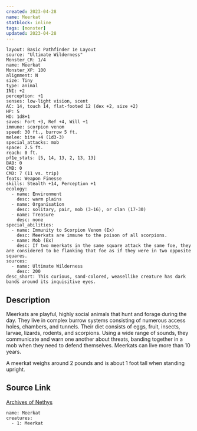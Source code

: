 ```yaml
---
created: 2023-04-28
name: Meerkat
statblock: inline
tags: [monster]
updated: 2023-04-28
---
```

```statblock
layout: Basic Pathfinder 1e Layout
source: "Ultimate Wilderness"
Monster_CR: 1/4
name: Meerkat
Monster_XP: 100
alignment: N
size: Tiny
type: animal
INI: +2
perception: +1
senses: low-light vision, scent
AC: 14, touch 14, flat-footed 12 (dex +2, size +2)
HP: 5
HD: 1d8+1
saves: Fort +3, Ref +4, Will +1
immune: scorpion venom
speed: 30 ft., burrow 5 ft.
melee: bite +4 (1d3-3)
special_attacks: mob
space: 2.5 ft.
reach: 0 ft.
pf1e_stats: [5, 14, 13, 2, 13, 13]
BAB: 0
CMB: 0
CMD: 7 (11 vs. trip)
feats: Weapon Finesse
skills: Stealth +14, Perception +1
ecology:
  - name: Environment
    desc: warm plains
  - name: Organisation
    desc: solitary, pair, mob (3-16), or clan (17-30)
  - name: Treasure
    desc: none
special_abilities:
  - name: Immunity to Scorpion Venom (Ex)
    desc: Meerkats are immune to the poison of all scorpions.
  - name: Mob (Ex)
    desc: If two meerkats in the same square attack the same foe, they are considered to be flanking that foe as if they were in two opposite squares.
sources:
  - name: Ultimate Wilderness
    desc: 200
desc_short: This curious, sand-colored, weasellike creature has dark bands around its inquisitive eyes.
```
## Description
Meerkats are playful, highly social animals that hunt and forage during the day. They live in complex burrow systems consisting of numerous access holes, chambers, and tunnels. Their diet consists of eggs, fruit, insects, larvae, lizards, rodents, and scorpions. Using a wide range of sounds, they communicate and warn one another about threats, banding together in a mob when they need to defend themselves. Meerkats can live more than 10 years.

 A meerkat weighs around 2 pounds and is about 1 foot tall when standing upright.
## Source Link
[Archives of Nethys](https://aonprd.com/MonsterDisplay.aspx?ItemName=Meerkat)
```encounter-table
name: Meerkat
creatures:
  - 1: Meerkat
```
